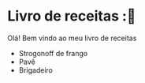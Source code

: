 # Livro de receitas ::dancer:

Olá! Bem vindo ao meu livro de receitas

-  Strogonoff de frango
-  Pavê 
- Brigadeiro
